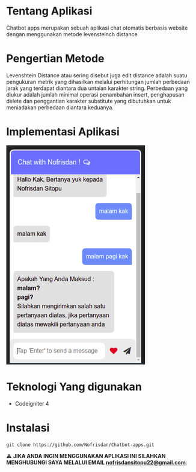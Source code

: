 # Tentang Aplikasi 
Chatbot apps merupakan sebuah aplikasi chat otomatis berbasis website dengan menggunakan metode levensteinch distance

# Pengertian Metode
Levenshtein Distance atau sering disebut juga edit distance adalah suatu pengukuran metrik yang dihasilkan melalui perhitungan jumlah perbedaan jarak yang terdapat diantara dua untaian karakter string. Perbedaan yang diukur adalah jumlah minimal operasi penambahan insert, penghapusan delete dan penggantian karakter substitute yang dibutuhkan untuk meniadakan perbedaan diantara keduanya.

# Implementasi Aplikasi 
<img src="public/assets/img/bot.png">


# Teknologi Yang digunakan 
<ul>
<li>Codeigniter 4</li>
</ul>

# Instalasi 
```
git clone https://github.com/Nofrisdan/Chatbot-apps.git
```
:warning: **JIKA ANDA INGIN MENGGUNAKAN APLIKASI INI SILAHKAN MENGHUBUNGI SAYA MELALUI EMAIL nofrisdansitopu22@gmail.com**:
